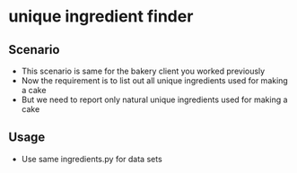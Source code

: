 # unique ingredient finder

## Scenario 
- This scenario is same for the bakery client you worked previously
- Now the requirement is to list out all unique ingredients used for making a cake 
- But we need to report only natural unique ingredients used for making a cake

## Usage 
- Use same ingredients.py for data sets
